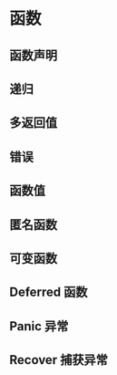 # 函数

## 函数声明


## 递归


## 多返回值


## 错误


## 函数值


## 匿名函数


## 可变函数


## Deferred 函数


## Panic 异常


## Recover 捕获异常